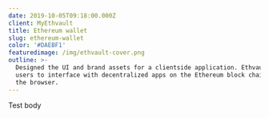 ```yaml
---
date: 2019-10-05T09:18:00.000Z
client: MyEthvault
title: Ethereum wallet
slug: ethereum-wallet
color: '#DAEBF1'
featuredimage: /img/ethvault-cover.png
outline: >-
  Designed the UI and brand assets for a clientside application. Ethvault allows
  users to interface with decentralized apps on the Ethereum block chain, all in
  the browser.
---
```

Test body
